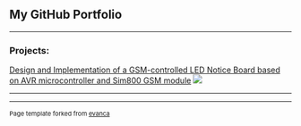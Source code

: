 ## My GitHub Portfolio

---

### Projects:

[Design and Implementation of a GSM-controlled LED Notice Board based on AVR microcontroller and Sim800 GSM module](http://github.com/mehdibolourian/gsm-notice-board)
<img src="images/dummy_thumbnail.jpg?raw=true"/>

---




---
<p style="font-size:11px">Page template forked from <a href="https://github.com/evanca/quick-portfolio">evanca</a></p>
<!-- Remove above link if you don't want to attibute -->
